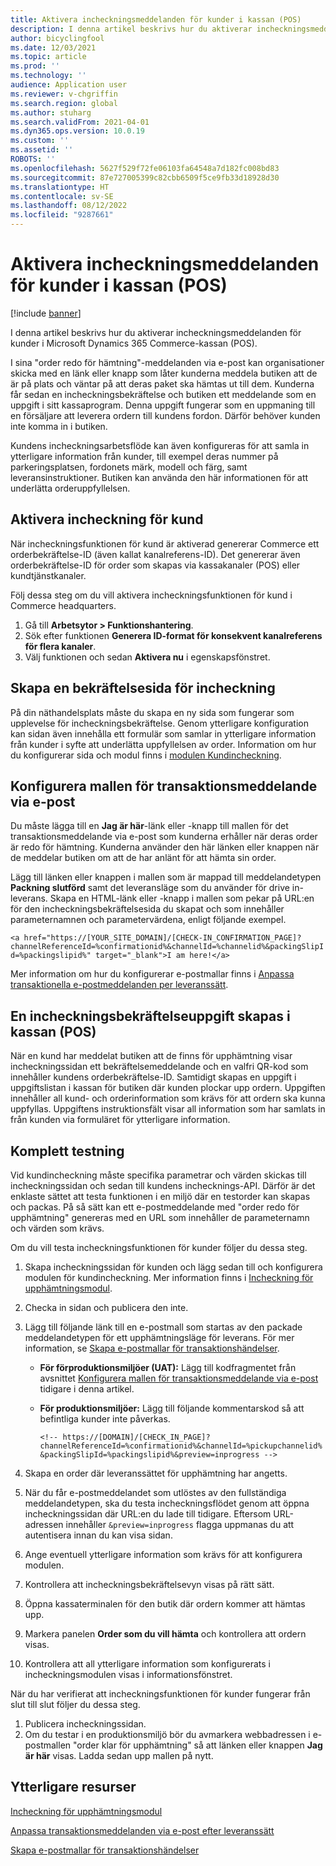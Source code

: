```yaml
---
title: Aktivera incheckningsmeddelanden för kunder i kassan (POS)
description: I denna artikel beskrivs hur du aktiverar incheckningsmeddelanden för kunder i Microsoft Dynamics 365 Commerce-kassan (POS).
author: bicyclingfool
ms.date: 12/03/2021
ms.topic: article
ms.prod: ''
ms.technology: ''
audience: Application user
ms.reviewer: v-chgriffin
ms.search.region: global
ms.author: stuharg
ms.search.validFrom: 2021-04-01
ms.dyn365.ops.version: 10.0.19
ms.custom: ''
ms.assetid: ''
ROBOTS: ''
ms.openlocfilehash: 5627f529f72fe06103fa64548a7d182fc008bd83
ms.sourcegitcommit: 87e727005399c82cbb6509f5ce9fb33d18928d30
ms.translationtype: HT
ms.contentlocale: sv-SE
ms.lasthandoff: 08/12/2022
ms.locfileid: "9287661"
---
```

# <a name="enable-customer-check-in-notifications-in-point-of-sale-pos"></a>Aktivera incheckningsmeddelanden för kunder i kassan (POS)

[!include [banner](includes/banner.md)]

I denna artikel beskrivs hur du aktiverar incheckningsmeddelanden för kunder i Microsoft Dynamics 365 Commerce-kassan (POS).

I sina "order redo för hämtning"-meddelanden via e-post kan organisationer skicka med en länk eller knapp som låter kunderna meddela butiken att de är på plats och väntar på att deras paket ska hämtas ut till dem. Kunderna får sedan en incheckningsbekräftelse och butiken ett meddelande som en uppgift i sitt kassaprogram. Denna uppgift fungerar som en uppmaning till en försäljare att leverera ordern till kundens fordon. Därför behöver kunden inte komma in i butiken.

Kundens incheckningsarbetsflöde kan även konfigureras för att samla in ytterligare information från kunder, till exempel deras nummer på parkeringsplatsen, fordonets märk, modell och färg, samt leveransinstruktioner. Butiken kan använda den här informationen för att underlätta orderuppfyllelsen.

## <a name="enable-customer-check-in"></a>Aktivera incheckning för kund

När incheckningsfunktionen för kund är aktiverad genererar Commerce ett orderbekräftelse-ID (även kallat kanalreferens-ID). Det genererar även orderbekräftelse-ID för order som skapas via kassakanaler (POS) eller kundtjänstkanaler. 

Följ dessa steg om du vill aktivera incheckningsfunktionen för kund i Commerce headquarters.

1. Gå till **Arbetsytor \> Funktionshantering**.
2. Sök efter funktionen **Generera ID-format för konsekvent kanalreferens för flera kanaler**. 
3. Välj funktionen och sedan **Aktivera nu** i egenskapsfönstret. 

## <a name="create-a-check-in-confirmation-page"></a>Skapa en bekräftelsesida för incheckning

På din näthandelsplats måste du skapa en ny sida som fungerar som upplevelse för incheckningsbekräftelse. Genom ytterligare konfiguration kan sidan även innehålla ett formulär som samlar in ytterligare information från kunder i syfte att underlätta uppfyllelsen av order. Information om hur du konfigurerar sida och modul finns i [modulen Kundincheckning](check-in-pickup-module.md).

## <a name="configure-the-transactional-email-template"></a>Konfigurera mallen för transaktionsmeddelande via e-post

Du måste lägga till en **Jag är här**-länk eller -knapp till mallen för det transaktionsmeddelande via e-post som kunderna erhåller när deras order är redo för hämtning. Kunderna använder den här länken eller knappen när de meddelar butiken om att de har anlänt för att hämta sin order. 

Lägg till länken eller knappen i mallen som är mappad till meddelandetypen **Packning slutförd** samt det leveransläge som du använder för drive in-leverans. Skapa en HTML-länk eller -knapp i mallen som pekar på URL:en för den incheckningsbekräftelsesida du skapat och som innehåller parameternamnen och parametervärdena, enligt följande exempel.

`<a href="https://[YOUR_SITE_DOMAIN]/[CHECK-IN_CONFIRMATION_PAGE]?channelReferenceId=%confirmationid%&channelId=%channelid%&packingSlipId=%packingslipid%" target="_blank">I am here!</a>`

Mer information om hur du konfigurerar e-postmallar finns i [Anpassa transaktionella e-postmeddelanden per leveranssätt](customize-email-delivery-mode.md). 

## <a name="a-check-in-confirmation-task-is-created-in-pos"></a>En incheckningsbekräftelseuppgift skapas i kassan (POS)

När en kund har meddelat butiken att de finns för upphämtning visar incheckningssidan ett bekräftelsemeddelande och en valfri QR-kod som innehåller kundens orderbekräftelse-ID. Samtidigt skapas en uppgift i uppgiftslistan i kassan för butiken där kunden plockar upp ordern. Uppgiften innehåller all kund- och orderinformation som krävs för att ordern ska kunna uppfyllas. Uppgiftens instruktionsfält visar all information som har samlats in från kunden via formuläret för ytterligare information.

## <a name="end-to-end-testing"></a>Komplett testning

Vid kundincheckning måste specifika parametrar och värden skickas till incheckningssidan och sedan till kundens inchecknings-API. Därför är det enklaste sättet att testa funktionen i en miljö där en testorder kan skapas och packas. På så sätt kan ett e-postmeddelande med "order redo för upphämtning" genereras med en URL som innehåller de parameternamn och värden som krävs.

Om du vill testa incheckningsfunktionen för kunder följer du dessa steg.

1. Skapa incheckningssidan för kunden och lägg sedan till och konfigurera modulen för kundincheckning. Mer information finns i [Incheckning för upphämtningsmodul](check-in-pickup-module.md). 
1. Checka in sidan och publicera den inte.
1. Lägg till följande länk till en e-postmall som startas av den packade meddelandetypen för ett upphämtningsläge för leverans. För mer information, se [Skapa e-postmallar för transaktionshändelser](email-templates-transactions.md).

    - **För förproduktionsmiljöer (UAT):** Lägg till kodfragmentet från avsnittet [Konfigurera mallen för transaktionsmeddelande via e-post](#configure-the-transactional-email-template) tidigare i denna artikel.
    - **För produktionsmiljöer:** Lägg till följande kommentarskod så att befintliga kunder inte påverkas.

        `<!-- https://[DOMAIN]/[CHECK_IN_PAGE]?channelReferenceId=%confirmationid%&channelId=%pickupchannelid%&packingSlipId=%packingslipid%&preview=inprogress -->`

1. Skapa en order där leveranssättet för upphämtning har angetts.
1. När du får e-postmeddelandet som utlöstes av den fullständiga meddelandetypen, ska du testa incheckningsflödet genom att öppna incheckningssidan där URL:en du lade till tidigare. Eftersom URL-adressen innehåller `&preview=inprogress` flagga uppmanas du att autentisera innan du kan visa sidan.
1. Ange eventuell ytterligare information som krävs för att konfigurera modulen.
1. Kontrollera att incheckningsbekräftelsevyn visas på rätt sätt.
1. Öppna kassaterminalen för den butik där ordern kommer att hämtas upp.
1. Markera panelen **Order som du vill hämta** och kontrollera att ordern visas.
1. Kontrollera att all ytterligare information som konfigurerats i incheckningsmodulen visas i informationsfönstret.

När du har verifierat att incheckningsfunktionen för kunder fungerar från slut till slut följer du dessa steg.

1. Publicera incheckningssidan.
1. Om du testar i en produktionsmiljö bör du avmarkera webbadressen i e-postmallen "order klar för upphämtning" så att länken eller knappen **Jag är här** visas. Ladda sedan upp mallen på nytt.

## <a name="additional-resources"></a>Ytterligare resurser

[Incheckning för upphämtningsmodul](check-in-pickup-module.md)

[Anpassa transaktionsmeddelanden via e-post efter leveranssätt](customize-email-delivery-mode.md)

[Skapa e-postmallar för transaktionshändelser](email-templates-transactions.md)
